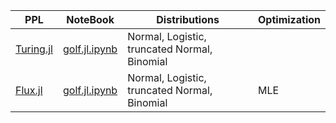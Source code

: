 
| PPL | NoteBook | Distributions | Optimization |
|-|-|-|-|
| [Turing.jl](https://turinglang.org/) | [golf.jl.ipynb](golf.jl.ipynb) | Normal, Logistic, truncated Normal, Binomial |  |
| [Flux.jl](https://fluxml.ai/Flux.jl/) | [golf.jl.ipynb](golf.jl.ipynb) | Normal, Logistic, truncated Normal, Binomial | MLE |
